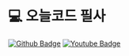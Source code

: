 # 💻 오늘코드 필사
[![Github Badge](https://img.shields.io/badge/github-000000?style=flat-square&logo=github&link=https://github.com/corazzon)](https://github.com/corazzon)
[![Youtube Badge](https://img.shields.io/badge/Youtube-ff0000?style=flat-square&logo=youtube&link=https://www.youtube.com/c/todaycode)](https://www.youtube.com/c/todaycode)
